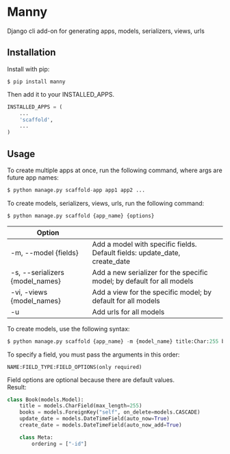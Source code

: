 # Manny
Django cli add-on for generating apps, models, serializers, views, urls
## Installation
Install with pip: 
```
$ pip install manny
```
Then add it to your INSTALLED_APPS.
```python
INSTALLED_APPS = (
    ...
    'scaffold',
    ...
)
```
## Usage
To create multiple apps at once, run the following command, where args are future app names:
```python
$ python manage.py scaffold-app app1 app2 ...
```
To create models, serializers, views, urls, run the following command:
```python
$ python manage.py scaffold {app_name} {options}
```
| Option |  |
| ------ | ------ |
| -m, --model {fields} | Add a model with specific fields. Default fields: update_date, create_date|
| -s, --serializers {model_names} | Add a new serializer for the specific model; by default for all models |
| -vi, -views {model_names} | Add a view for the specific model; by default for all models  |
| -u | Add urls for all models |

To create models, use the following syntax:
```python
$ python manage.py scaffold {app_name} -m {model_name} title:Char:255 books:Foreign::CASCADE
```
To specify a field, you must pass the arguments in this order: 
```
NAME:FIELD_TYPE:FIELD_OPTIONS(only required)
```
Field options are optional because there are default values.  
Result:  
```python
class Book(models.Model):
    title = models.CharField(max_length=255)
    books = models.ForeignKey("self", on_delete=models.CASCADE)
    update_date = models.DateTimeField(auto_now=True)
    create_date = models.DateTimeField(auto_now_add=True)

    class Meta:
        ordering = ["-id"]
```

